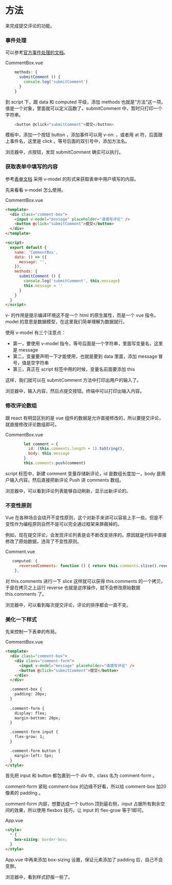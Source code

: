 # 方法


来完成提交评论的功能。

### 事件处理

可以参考[官方事件处理的文档](https://cn.vuejs.org/v2/guide/events.html)。

CommentBox.vue

```js
    methods: {
      submitComment () {
        console.log('submitComment')
      }
    }
```

到 script 下，跟 data 和 computed 平级，添加 methods 也就是“方法”这一项。值是一个对象，里面就可以定义函数了。submitComment 中，暂时只打印一个字符串。

```js
    <button @click="submitComment">提交</button>
```

模板中，添加一个按钮 button ，添加事件可以用 v-on: ，或者用 at 符，后面跟上事件名，这里是 click 。等号后面的双引号中，添加方法名。

浏览器中，点按钮，发现 submitComment 确实可以执行。

### 获取表单中填写的内容

参考[表单文档](https://cn.vuejs.org/v2/guide/forms.html) 采用 v-model 的形式来获取表单中用户填写的内容。

先来看看 v-model 怎么使用。

CommentBox.vue

```html
<template>
  <div class="comment-box">
    <input v-model="message" placeholder="请填写评论" />
    <button @click="submitComment">提交</button>
  </div>
</template>

<script>
  export default {
    name: 'CommentBox',
    data: () => ({
      message: '',
    }),
    methods: {
      submitComment () {
        console.log('submitComment', this.message)
        this.message = ''
      }
    }
  }
</script>
```

v- 的作用是提示编译环境这不是一个 html 的原生属性，而是一个 vue 指令。model 的意思是数据模型，在这里我们简单理解为数据就行。

使用 v-model 有三个注意点：

* 第一，要使用 v-model 指令，等号后面是一个字符串，里面写变量名，这里是 message
* 第二，变量要声明一下才能使用，也就是要到 data 里面，添加 message 冒号，值是空字符串
* 第三，真正在 script 标签中用的时候，变量名前面要添加 this

这样，我们就可以在 submitComment 方法中打印出用户的输入了。

浏览器中，输入内容，然后点提交按钮。终端中可以打印出输入内容。

### 修改评论数组

跟 react 有明显区别的是 vue 组件的数据是允许直接修改的，所以要提交评论，就直接修改评论数组即可。

CommentBox.vue

```js
        let comment = {
          id: (this.comments.length + 1).toString(),
          body: this.message
        }
        this.comments.push(comment)
```

script 标签中，新建 comment 变量存储新评论，id 是数组长度加一，body 是用户输入内容。然后直接把新评论 Push 进 comments 数组。

浏览器中，可以看到评论列表能够自动刷新，显示出新评论的。

### 不变性原则

Vue 在各种场合会绕开不变性原则，这个对新手来讲可以容易上手一些。但是不变性作为编程原则自然不是可以完全通过框架来屏蔽掉的。

例如，现在提交评论，会发现评论列表是会不断改变排序的。原因就是代码中直接修改了原始数据，违背了不变性原则。

Comment.vue

```js
   computed: {
      reversedComments: function () { return this.comments.slice().reverse() }
    },
```

对 this.comments 进行一下 slice 这样就可以获得 this.comments 的一个拷贝，于是在拷贝之上运行 reverse 也就是逆序操作，就不会修改原始数据 this.comments 了。

浏览器中，可以看到每次提交评论，评论的排序都会一直不变。

### 美化一下样式

先来控制一下表单的布局。

CommentBox.vue

```html
<template>
  <div class="comment-box">
    <div class="comment-form">
      <input v-model="message" placeholder="请填写评论" />
      <button @click="submitComment">提交</button>
    </div>
  </div>

  .comment-box {
    padding: 20px;
  }
  
  .comment-form {
    display: flex;
    margin-bottom: 20px;
  }

  .comment-form input {
    flex-grow: 1;
  }

  .comment-form button {
    margin-left: 5px;
  }
</style>
```

首先把 input 和 button 都包裹到一个 div 中，class 名为 comment-form 。

comment-form 紧贴 comment-box 的边缘不好看，所以给 comment-box 加20像素的 padding 。

comment-form 内部，想要达成一个 button 顶到最右侧，input 占据所有剩余空间的效果，所以使用 flexbox 技巧，让 input 的 flex-grow 等于1即可。

App.vue

```html
<style>
  * {
    box-sizing: border-box;
  }
</style>
```

App.vue 中再来添加 box-sizing 设置，保证元素添加了 padding 后，自己不会变胖。

浏览器中，看到样式舒服一些了。
